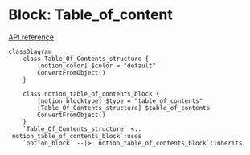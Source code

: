 # Block: Table_of_content

[API reference](https://developers.notion.com/reference/block#table-of-contents)

```mermaid
classDiagram
    class Table_Of_Contents_structure {
        [notion_color] $color = "default"
        ConvertFromObject()
    }

    class notion_table_of_contents_block {
        [notion_blocktype] $type = "table_of_contents"
        [Table_Of_Contents_structure] $table_of_contents
        ConvertFromObject()
    }
    `Table_Of_Contents_structure` <.. `notion_table_of_contents_block`:uses
    `notion_block` --|> `notion_table_of_contents_block`:inherits
```
